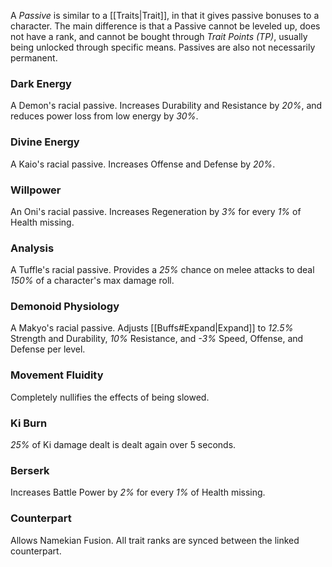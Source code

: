 A *Passive* is similar to a [[Traits|Trait]], in that it gives passive bonuses to a character. The main difference is that a Passive cannot be leveled up, does not have a rank, and cannot be bought through *Trait Points (TP)*, usually being unlocked through specific means. Passives are also not necessarily permanent.

### Dark Energy ###
A Demon's racial passive. Increases Durability and Resistance by *20%*, and reduces power loss from low energy by *30%*.
### Divine Energy ###
A Kaio's racial passive. Increases Offense and Defense by *20%*.
### Willpower ###
An Oni's racial passive. Increases Regeneration by *3%* for every *1%* of Health missing.
### Analysis ###
A Tuffle's racial passive. Provides a *25%* chance on melee attacks to deal *150%* of a character's max damage roll.
### Demonoid Physiology ###
A Makyo's racial passive. Adjusts [[Buffs#Expand|Expand]] to *12.5%* Strength and Durability, *10%* Resistance, and *-3%* Speed, Offense, and Defense per level.
### Movement Fluidity ###
Completely nullifies the effects of being slowed.
### Ki Burn ###
*25%* of Ki damage dealt is dealt again over 5 seconds.
### Berserk ###
Increases Battle Power by *2%* for every *1%* of Health missing.
### Counterpart ###
Allows Namekian Fusion. All trait ranks are synced between the linked counterpart.